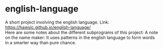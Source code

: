 # english-language
A short project involving the english language. Link:
https://hawslc.github.io/english-language/
<br>
Here are some notes about the different subprograms of this project:
A note on the name maker: It uses patterns in the english language to form words in a smarter way than pure chance.
